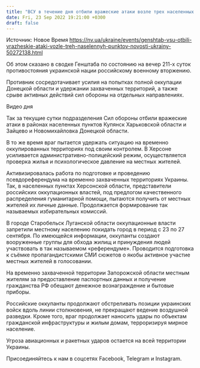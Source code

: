 ```yaml
---
title: "ВСУ в течение дня отбили вражеские атаки возле трех населенных пунктов — Генштаб"
date: Fri, 23 Sep 2022 19:21:00 +0300
draft: false
---
```

Источник: Новое Время https://nv.ua/ukraine/events/genshtab-vsu-otbili-vrazheskie-ataki-vozle-treh-naselennyh-punktov-novosti-ukrainy-50272138.html


Об этом сказано в сводке Генштаба по состоянию на вечер 211-х суток противостояния украинской нации российскому военному вторжению.

Противник сосредотачивает усилия на попытках полной оккупации Донецкой области и удержании захваченных территорий, а также срыве активных действий сил обороны на отдельных направлениях.

 Видео дня   

Так за текущие сутки подразделения Сил обороны отбили вражеские атаки в районах населенных пунктов Купянск Харьковской области и Зайцево и Новомихайловка Донецкой области.

В то же время враг пытается удержать ситуацию на временно оккупированных территориях под своим контролем. В Херсоне усиливается административно-полицейский режим, осуществляется проверка жилья и психологическое давление на местных жителей.

Активизировалась работа по подготовке и проведению псевдореферендума на временно захваченных территориях Украины. Так, в населенных пунктах Херсонской области, представители российских оккупационных властей, под предлогом качественного распределения гуманитарной помощи, пытаются получить от местных жителей их личные данные. Продолжается формирование так называемых избирательных комиссий.

В городе Старобельск Луганской области оккупационные власти запретили местному населению покидать город в период с 23 по 27 сентября. По имеющейся информации, оккупанты создают вооруженные группы для обхода жилищ и принуждения людей участвовать в так называемом «референдуме». Проводится подготовка к съёмке пропагандистскими СМИ сюжетов о якобы активное участие местных жителей в голосовании.

 На временно захваченной территории Запорожской области местным жителям за предоставление паспортных данных и получение гражданства РФ обещают денежное вознаграждение и бытовые приборы.

Российские оккупанты продолжают обстреливать позиции украинских войск вдоль линии столкновения, не прекращают ведение воздушной разведки. Кроме того, враг продолжает наносить удары по объектам гражданской инфраструктуры и жилым домам, терроризируя мирное население.

Угроза авиационных и ракетных ударов остается на всей территории Украины.

Присоединяйтесь к нам в соцсетях Facebook, Telegram и Instagram.
